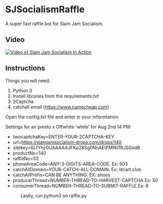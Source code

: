 #  SJSocialismRaffle

A super fast raffle bot for Slam Jam Socialism.

## Video

[![Video of Slam Jam Socialism in Action](https://img.youtube.com/vi/YOUTUBE_VIDEO_ID_HERE/0.jpg)](https://www.youtube.com/watch?v=mEmr1IhLQj4)


## Instructions

Things you will need:
1. Python 3
2. Install libraries from the requirements.txt
3. 2Captcha
4. catchall email (https://www.namecheap.com)

Open the config.txt file and enter in your informtation.<p/>

  Settings for air presto x Offwhite 'white' for Aug 2nd 14 PM:<p>
	<ul>
	<li>twocaptchaKey=ENTER-YOUR-2CAPTCHA-KEY</li>
	<li>url=https://slamjamsocialism-drops.com/drops/140</li>
	<li>sitekey=6LfYhz0UAAAAAJFKp28Sg0NnAEIPMfKI1RJSGsdB</li>
	<li>productNo=140</li>
	<li>raffleNo=53</li>
	<li>phoneAreaCode=ANY-3-DIGITS-AREA-CODE. Ex: 503</li>
	<li>catchAllDomain=YOUR-CATCH-ALL-DOMAIN. Ex: litcart.club</li>
	<li>catchAllPrefix=CAN BE ANYTHING. EX: shoes</li>
	<li>producerThread=NUMBER-THREAD-TO-HARVEST-CAPTCHA Ex: 50</li>
	<li>consumerThread=NUMBER-THREAD-TO-SUBMIT-RAFFLE   Ex: 8</li>
	<ul>

Lastly, run python3 on raffle.py
